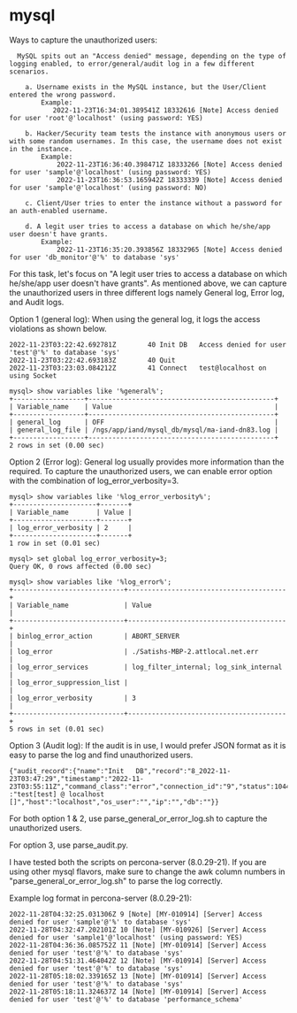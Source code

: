 # mysql

Ways to capture the unauthorized users:

      MySQL spits out an "Access denied" message, depending on the type of logging enabled, to error/general/audit log in a few different scenarios.  

		a. Username exists in the MySQL instance, but the User/Client entered the wrong password. 
			Example: 
			   2022-11-23T16:34:01.389541Z 18332616 [Note] Access denied for user 'root'@'localhost' (using password: YES)
			   
		b. Hacker/Security team tests the instance with anonymous users or with some random usernames. In this case, the username does not exist in the instance. 
		    Example:
				2022-11-23T16:36:40.398471Z 18333266 [Note] Access denied for user 'sample'@'localhost' (using password: YES)
				2022-11-23T16:36:53.165942Z 18333339 [Note] Access denied for user 'sample'@'localhost' (using password: NO)
				
		c. Client/User tries to enter the instance without a password for an auth-enabled username. 
				
		d. A legit user tries to access a database on which he/she/app user doesn't have grants.
			Example:
				2022-11-23T16:35:20.393856Z 18332965 [Note] Access denied for user 'db_monitor'@'%' to database 'sys'


For this task, let's focus on "A legit user tries to access a database on which he/she/app user doesn't have grants".  As mentioned above, we can capture the unauthorized users in three different logs namely General log, Error log, and Audit logs. 

Option 1 (general log):
When using the general log, it logs the access violations as shown below. 

	2022-11-23T03:22:42.692781Z        40 Init DB   Access denied for user 'test'@'%' to database 'sys'
	2022-11-23T03:22:42.693183Z        40 Quit
	2022-11-23T03:23:03.084212Z        41 Connect   test@localhost on  using Socket
	
	mysql> show variables like '%general%';
	+------------------+-----------------------------------------------+
	| Variable_name    | Value                                         |
	+------------------+-----------------------------------------------+
	| general_log      | OFF                                           |
	| general_log_file | /ngs/app/iand/mysql_db/mysql/ma-iand-dn83.log |
	+------------------+-----------------------------------------------+
	2 rows in set (0.00 sec)


Option 2 (Error log): 
General log usually provides more information than the required. To capture the unauthorized users, we can enable error option with the combination of log_error_verbosity=3. 
 
	mysql> show variables like '%log_error_verbosity%';
	+---------------------+-------+
	| Variable_name       | Value |
	+---------------------+-------+
	| log_error_verbosity | 2     |
	+---------------------+-------+
	1 row in set (0.01 sec)

	mysql> set global log_error_verbosity=3;
	Query OK, 0 rows affected (0.00 sec)

	mysql> show variables like '%log_error%';
	+----------------------------+----------------------------------------+
	| Variable_name              | Value                                  |
	+----------------------------+----------------------------------------+
	| binlog_error_action        | ABORT_SERVER                           |
	| log_error                  | ./Satishs-MBP-2.attlocal.net.err       |
	| log_error_services         | log_filter_internal; log_sink_internal |
	| log_error_suppression_list |                                        |
	| log_error_verbosity        | 3                                      |
	+----------------------------+----------------------------------------+
	5 rows in set (0.01 sec)

Option 3 (Audit log):
If the audit is in use, I would prefer JSON format as it is easy to parse the log and find unauthorized users. 

	{"audit_record":{"name":"Init 	DB","record":"8_2022-11-23T03:47:29","timestamp":"2022-11-  23T03:55:11Z","command_class":"error","connection_id":"9","status":1044,"sqltext":"","user"	:"test[test] @ localhost []","host":"localhost","os_user":"","ip":"","db":""}}


For both option 1 & 2, use parse_general_or_error_log.sh to capture the unauthorized users. 

For option 3, use parse_audit.py. 

I have tested both the scripts on percona-server (8.0.29-21). If you are using other mysql flavors, make sure to change the awk column numbers in "parse_general_or_error_log.sh" to parse the log correctly. 

Example log format in percona-server (8.0.29-21):

	2022-11-28T04:32:25.031306Z 9 [Note] [MY-010914] [Server] Access denied for user 'sample'@'%' to database 'sys'
	2022-11-28T04:32:47.202101Z 10 [Note] [MY-010926] [Server] Access denied for user 'sample1'@'localhost' (using password: YES)
	2022-11-28T04:36:36.085752Z 11 [Note] [MY-010914] [Server] Access denied for user 'test'@'%' to database 'sys'
	2022-11-28T04:51:31.464042Z 12 [Note] [MY-010914] [Server] Access denied for user 'test'@'%' to database 'sys'
	2022-11-28T05:18:02.339165Z 13 [Note] [MY-010914] [Server] Access denied for user 'test'@'%' to database 'sys'
	2022-11-28T05:18:11.324637Z 14 [Note] [MY-010914] [Server] Access denied for user 'test'@'%' to database 'performance_schema'
